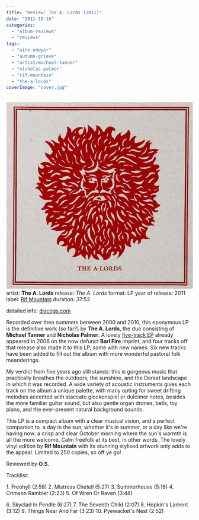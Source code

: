 ```yaml
---
title: "Review: The A. Lords (2011)"
date: "2011-10-16"
categories: 
  - "album-reviews"
  - "reviews"
tags: 
  - "aine-odwyer"
  - "autumn-grieve"
  - "artist/michael-tanner"
  - "nicholas-palmer"
  - "rif-mountain"
  - "the-a-lords"
coverImage: "cover.jpg"
---
```


[![](images/cover.jpg "alords2011")](http://www.eveningoflight.nl/wordpress/wp-content/uploads/2011/10/cover.jpg)artist: **The A. Lords** release: _The A. Lords_ format: LP year of release: 2011 label: [Rif Mountain](http://www.rifmountain.com/) duration: 37:53

detailed info: [discogs.com](http://www.discogs.com/A-Lords-The-The-A-Lords/release/3165895)

Recorded over then summers between 2000 and 2010, this eponymous LP is the definitive work (so far?) by **The A. Lords**, the duo consisting of **Michael Tanner** and **Nicholas Palmer**. A lovely [five-track EP](http://www.eveningoflight.nl/2008/02/01/review-the-a-lords-2006/ "Review: The A. Lords (2006)") already appeared in 2006 on the now defunct **Barl Fire** imprint, and four tracks off that release also made it to this LP, some with new names. Six new tracks have been added to fill out the album with more wonderful pastoral folk meanderings.

My verdict from five years ago still stands: this is gorgeous music that practically breathes the outdoors, the sunshine, and the Dorset landscape in which it was recorded. A wide variety of acoustic instruments gives each track on the album a unique palette, with many opting for sweet drifting melodies accented with staccato glockenspiel or dulcimer notes, besides the more familiar guitar sound, but also gentle organ drones, bells, toy piano, and the ever-present natural background sounds.

This LP is a compact album with a clear musical vision, and a perfect companion to  a day in the sun, whether it's in summer, or a day like we're having now: a crisp and clear October morning where the sun's warmth is all the more welcome. Calm freefolk at its best, in other words. The lovely vinyl edition by **Rif Mountain** with its stunning stylised artwork only adds to the appeal. Limited to 250 copies, so off ye go!

Reviewed by **O.S.**

Tracklist:

1\. Freohyll (2:58) 2. Mistress Chetell (5:27) 3. Summerhouse (5:16) 4. Crimson Rambler (2:23) 5. Of Wren Or Raven (3:48)

6\. Skyclad In Pendle (6:27) 7. The Seventh Child (2:07) 8. Hopkin's Lament (3:12) 9. Things Near And Far (3:23) 10. Pyewacket's Nest (2:52)

